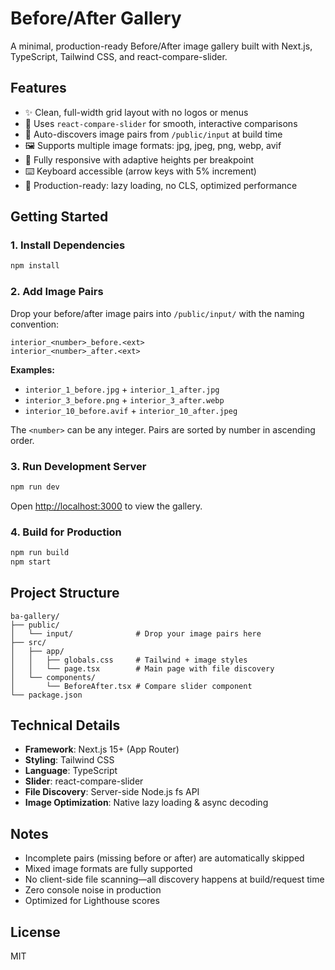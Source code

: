 # Before/After Gallery

A minimal, production-ready Before/After image gallery built with Next.js, TypeScript, Tailwind CSS, and react-compare-slider.

## Features

- ✨ Clean, full-width grid layout with no logos or menus
- 🎨 Uses `react-compare-slider` for smooth, interactive comparisons
- 📁 Auto-discovers image pairs from `/public/input` at build time
- 🖼️ Supports multiple image formats: jpg, jpeg, png, webp, avif
- 📱 Fully responsive with adaptive heights per breakpoint
- ⌨️ Keyboard accessible (arrow keys with 5% increment)
- 🚀 Production-ready: lazy loading, no CLS, optimized performance

## Getting Started

### 1. Install Dependencies

```bash
npm install
```

### 2. Add Image Pairs

Drop your before/after image pairs into `/public/input/` with the naming convention:

```
interior_<number>_before.<ext>
interior_<number>_after.<ext>
```

**Examples:**
- `interior_1_before.jpg` + `interior_1_after.jpg`
- `interior_3_before.png` + `interior_3_after.webp`
- `interior_10_before.avif` + `interior_10_after.jpeg`

The `<number>` can be any integer. Pairs are sorted by number in ascending order.

### 3. Run Development Server

```bash
npm run dev
```

Open [http://localhost:3000](http://localhost:3000) to view the gallery.

### 4. Build for Production

```bash
npm run build
npm start
```

## Project Structure

```
ba-gallery/
├── public/
│   └── input/              # Drop your image pairs here
├── src/
│   ├── app/
│   │   ├── globals.css     # Tailwind + image styles
│   │   └── page.tsx        # Main page with file discovery
│   └── components/
│       └── BeforeAfter.tsx # Compare slider component
└── package.json
```

## Technical Details

- **Framework**: Next.js 15+ (App Router)
- **Styling**: Tailwind CSS
- **Language**: TypeScript
- **Slider**: react-compare-slider
- **File Discovery**: Server-side Node.js fs API
- **Image Optimization**: Native lazy loading & async decoding

## Notes

- Incomplete pairs (missing before or after) are automatically skipped
- Mixed image formats are fully supported
- No client-side file scanning—all discovery happens at build/request time
- Zero console noise in production
- Optimized for Lighthouse scores

## License

MIT
